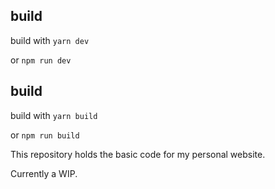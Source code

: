 ## build
build with `yarn dev`

or `npm run dev`
## build
build with `yarn build`

or `npm run build`

This repository holds the basic code for my personal website.

Currently a WIP.